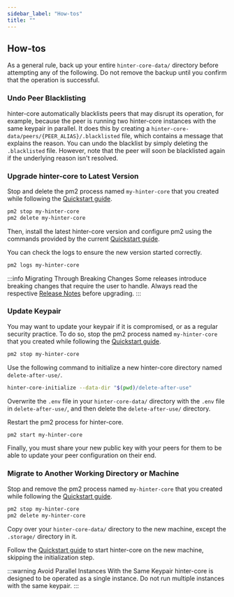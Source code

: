 ```yaml
---
sidebar_label: "How-tos"
title: ""
---
```


## How-tos

As a general rule, back up your entire `hinter-core-data/` directory before attempting any of the following.
Do not remove the backup until you confirm that the operation is successful.

### Undo Peer Blacklisting

hinter-core automatically blacklists peers that may disrupt its operation, for example, because the peer is running two hinter-core instances with the same keypair in parallel.
It does this by creating a `hinter-core-data/peers/{PEER_ALIAS}/.blacklisted` file, which contains a message that explains the reason.
You can undo the blacklist by simply deleting the `.blacklisted` file.
However, note that the peer will soon be blacklisted again if the underlying reason isn't resolved.

### Upgrade hinter-core to Latest Version

Stop and delete the pm2 process named `my-hinter-core` that you created while following the [Quickstart guide](../../hinter-net/quickstart.mdx).

```sh
pm2 stop my-hinter-core
pm2 delete my-hinter-core
```

Then, install the latest hinter-core version and configure pm2 using the commands provided by the current [Quickstart guide](../../hinter-net/quickstart.mdx).

You can check the logs to ensure the new version started correctly.

```sh
pm2 logs my-hinter-core
```

:::info Migrating Through Breaking Changes
Some releases introduce breaking changes that require the user to handle.
Always read the respective [Release Notes](https://github.com/hinter-net/hinter-core/releases) before upgrading.
:::

### Update Keypair

You may want to update your keypair if it is compromised, or as a regular security practice.
To do so, stop the pm2 process named `my-hinter-core` that you created while following the [Quickstart guide](../../hinter-net/quickstart.mdx).

```sh
pm2 stop my-hinter-core
```

Use the following command to initialize a new hinter-core directory named `delete-after-use/`.

```sh
hinter-core-initialize --data-dir "$(pwd)/delete-after-use"
```

Overwrite the `.env` file in your `hinter-core-data/` directory with the `.env` file in `delete-after-use/`, and then delete the `delete-after-use/` directory.

Restart the pm2 process for hinter-core.

```sh
pm2 start my-hinter-core
```

Finally, you must share your new public key with your peers for them to be able to update your peer configuration on their end.

### Migrate to Another Working Directory or Machine

Stop and remove the pm2 process named `my-hinter-core` that you created while following the [Quickstart guide](../../hinter-net/quickstart.mdx).

```sh
pm2 stop my-hinter-core
pm2 delete my-hinter-core
```

Copy over your `hinter-core-data/` directory to the new machine, except the `.storage/` directory in it.

Follow the [Quickstart guide](../../hinter-net/quickstart.mdx) to start hinter-core on the new machine, skipping the initialization step.

:::warning Avoid Parallel Instances With the Same Keypair
hinter-core is designed to be operated as a single instance.
Do not run multiple instances with the same keypair.
:::

